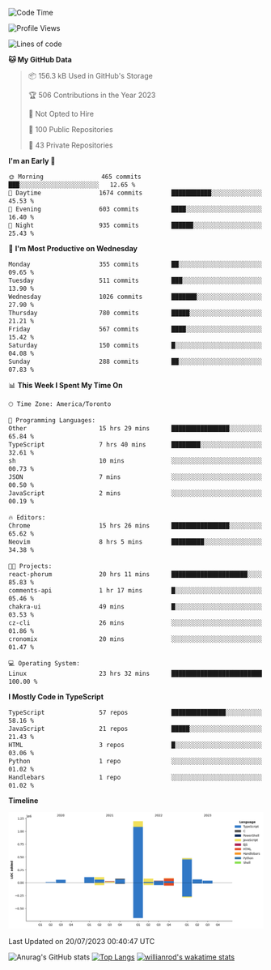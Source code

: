 <!--START_SECTION:waka-->
![Code Time](http://img.shields.io/badge/Code%20Time-415%20hrs%2044%20mins-blue)

![Profile Views](http://img.shields.io/badge/Profile%20Views-0-blue)

![Lines of code](https://img.shields.io/badge/From%20Hello%20World%20I%27ve%20Written-2.4%20million%20lines%20of%20code-blue)

**🐱 My GitHub Data** 

> 📦 156.3 kB Used in GitHub's Storage 
 > 
> 🏆 506 Contributions in the Year 2023
 > 
> 🚫 Not Opted to Hire
 > 
> 📜 100 Public Repositories 
 > 
> 🔑 43 Private Repositories 
 > 
**I'm an Early 🐤** 

```text
🌞 Morning                465 commits         ███░░░░░░░░░░░░░░░░░░░░░░   12.65 % 
🌆 Daytime                1674 commits        ███████████░░░░░░░░░░░░░░   45.53 % 
🌃 Evening                603 commits         ████░░░░░░░░░░░░░░░░░░░░░   16.40 % 
🌙 Night                  935 commits         ██████░░░░░░░░░░░░░░░░░░░   25.43 % 
```
📅 **I'm Most Productive on Wednesday** 

```text
Monday                   355 commits         ██░░░░░░░░░░░░░░░░░░░░░░░   09.65 % 
Tuesday                  511 commits         ███░░░░░░░░░░░░░░░░░░░░░░   13.90 % 
Wednesday                1026 commits        ███████░░░░░░░░░░░░░░░░░░   27.90 % 
Thursday                 780 commits         █████░░░░░░░░░░░░░░░░░░░░   21.21 % 
Friday                   567 commits         ████░░░░░░░░░░░░░░░░░░░░░   15.42 % 
Saturday                 150 commits         █░░░░░░░░░░░░░░░░░░░░░░░░   04.08 % 
Sunday                   288 commits         ██░░░░░░░░░░░░░░░░░░░░░░░   07.83 % 
```


📊 **This Week I Spent My Time On** 

```text
🕑︎ Time Zone: America/Toronto

💬 Programming Languages: 
Other                    15 hrs 29 mins      ████████████████░░░░░░░░░   65.84 % 
TypeScript               7 hrs 40 mins       ████████░░░░░░░░░░░░░░░░░   32.61 % 
sh                       10 mins             ░░░░░░░░░░░░░░░░░░░░░░░░░   00.73 % 
JSON                     7 mins              ░░░░░░░░░░░░░░░░░░░░░░░░░   00.50 % 
JavaScript               2 mins              ░░░░░░░░░░░░░░░░░░░░░░░░░   00.19 % 

🔥 Editors: 
Chrome                   15 hrs 26 mins      ████████████████░░░░░░░░░   65.62 % 
Neovim                   8 hrs 5 mins        █████████░░░░░░░░░░░░░░░░   34.38 % 

🐱‍💻 Projects: 
react-phorum             20 hrs 11 mins      █████████████████████░░░░   85.83 % 
comments-api             1 hr 17 mins        █░░░░░░░░░░░░░░░░░░░░░░░░   05.46 % 
chakra-ui                49 mins             █░░░░░░░░░░░░░░░░░░░░░░░░   03.53 % 
cz-cli                   26 mins             ░░░░░░░░░░░░░░░░░░░░░░░░░   01.86 % 
cronomix                 20 mins             ░░░░░░░░░░░░░░░░░░░░░░░░░   01.47 % 

💻 Operating System: 
Linux                    23 hrs 32 mins      █████████████████████████   100.00 % 
```

**I Mostly Code in TypeScript** 

```text
TypeScript               57 repos            ███████████████░░░░░░░░░░   58.16 % 
JavaScript               21 repos            █████░░░░░░░░░░░░░░░░░░░░   21.43 % 
HTML                     3 repos             █░░░░░░░░░░░░░░░░░░░░░░░░   03.06 % 
Python                   1 repo              ░░░░░░░░░░░░░░░░░░░░░░░░░   01.02 % 
Handlebars               1 repo              ░░░░░░░░░░░░░░░░░░░░░░░░░   01.02 % 
```



**Timeline**

![Lines of Code chart](https://raw.githubusercontent.com/wise-introvert/wise-introvert/master/assets/bar_graph.png)


 Last Updated on 20/07/2023 00:40:47 UTC
<!--END_SECTION:waka-->

![Anurag's GitHub stats](https://github-readme-stats.vercel.app/api?username=wise-introvert&count_private=true&show_icons=true)
[![Top Langs](https://github-readme-stats.vercel.app/api/top-langs/?username=wise-introvert&langs_count=10)](https://github.com/anuraghazra/github-readme-stats)
[![willianrod's wakatime stats](https://github-readme-stats.vercel.app/api/wakatime?username=wiseintrovert)](https://github.com/anuraghazra/github-readme-stats)
